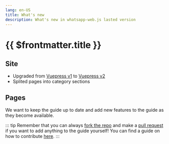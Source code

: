 ```yaml
---
lang: en-US
title: What's new
description: What's new in whatsapp-web.js lasted version
---
```


# {{ $frontmatter.title }}

## Site

- Upgraded from [Vuepress v1](https://github.com/vuejs/vuepress/blob/master/CHANGELOG.md) to [Vuepress v2](https://github.com/vuepress/vuepress-next/blob/main/CHANGELOG.md)
- Splited pages into category sections

## Pages

<!--### New

### Updated

### Future--> 

We want to keep the guide up to date and add new features to the guide as they become available.

::: tip
Remember that you can always [fork the repo]() and make a [pull request]() if you want to add anything to the guide yourself! You can find a guide on how to contribute [here](https://github.com/wwebjs/wwebjs.dev/blob/candy/.github/CONTRIBUTING.md).
:::